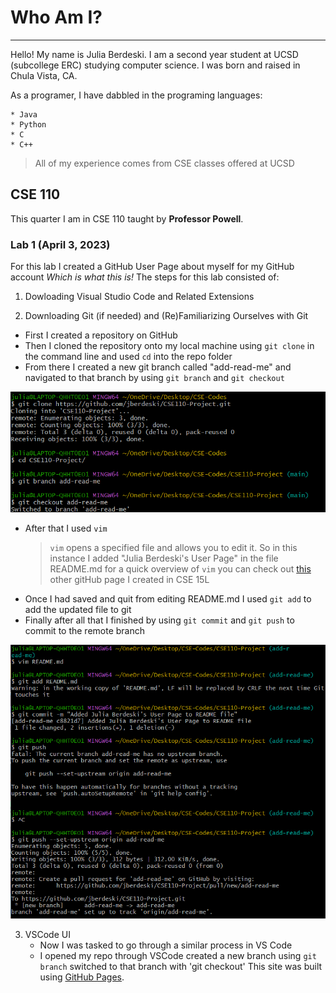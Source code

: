 # Who Am I?
---
Hello! My name is Julia Berdeski. I am a second year student at UCSD (subcollege ERC) studying computer science. I was born and raised in Chula Vista, CA.

As a programer, I have dabbled in the programing languages: 

```
* Java
* Python
* C
* C++
```

> All of my experience comes from CSE classes offered at UCSD

## CSE 110

This quarter I am in CSE 110 taught by **Professor Powell**. 

### Lab 1 (April 3, 2023)

For this lab I created a GitHub User Page about myself for my GitHub account *Which is what this is!*
The steps for this lab consisted of:

1) Dowloading Visual Studio Code and Related Extensions
   
2) Downloading Git (if needed) and (Re)Familiarizing Ourselves with Git
  - First I created a repository on GitHub
  - Then I cloned the repository onto my local machine using `git clone` in the command line and used ` cd `  into the repo folder
  - From there I created a new git branch called "add-read-me" and navigated to that branch by using ` git branch ` and ` git checkout `
    
  ![screenshot of the command line code mentioned above, how it was used, and what the result was](https://github.com/jberdeski/CSE110-Project/blob/main/CSE110%20Lab1%20.png)
       
  - After that I used ` vim `
    > ` vim ` opens a specified file and allows you to edit it. So in this instance I added "Julia Berdeski's User Page" in the file README.md
    > for a quick overview of ` vim ` you can check out [this](https://jberdeski.github.io/cse15l-lab-report4/vimSteps) other gitHub page I created in CSE 15L
  - Once I had saved and quit from editing README.md I used ` git add ` to add the updated file to git
  - Finally after all that I finished by using ` git commit ` and ` git push ` to commit to the remote branch
    
  ![screenshot of the command line with vim, add, commit, and push](https://github.com/jberdeski/CSE110-Project/blob/main/CSE110%20Lab1%20(2).png)

3) VSCode UI
   - Now I was tasked to go through a similar process in VS Code
   - I opened my repo through VSCode created a new branch using `git branch` switched to that branch with 'git checkout'
This site was built using [GitHub Pages](https://pages.github.com/).
